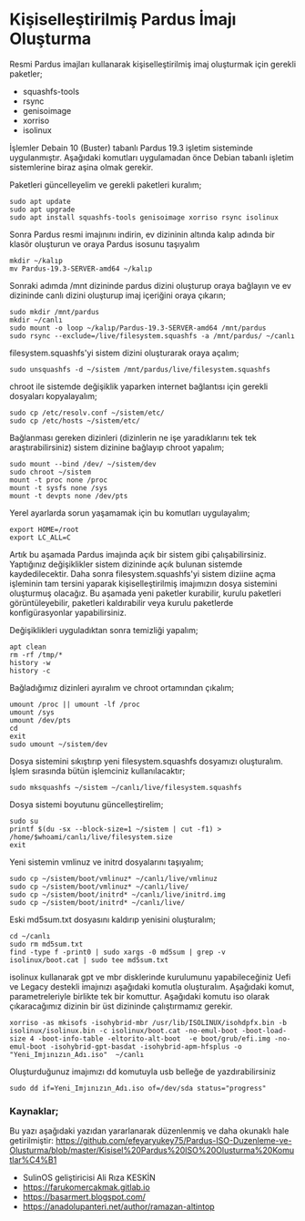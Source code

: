 # Kişiselleştirilmiş Pardus İmajı Oluşturma

Resmi Pardus imajları kullanarak kişiselleştirilmiş imaj oluşturmak için gerekli paketler; 
* squashfs-tools 
* rsync 
* genisoimage 
* xorriso 
* isolinux

İşlemler Debain 10 (Buster) tabanlı Pardus 19.3 işletim sisteminde uygulanmıştır. Aşağıdaki komutları uygulamadan önce Debian tabanlı işletim sistemlerine biraz aşina olmak gerekir.


Paketleri güncelleyelim ve gerekli paketleri kuralım;
```
sudo apt update
sudo apt upgrade
sudo apt install squashfs-tools genisoimage xorriso rsync isolinux
```
Sonra Pardus resmi imajınını indirin, ev dizininin altında kalıp adında bir klasör oluşturun ve oraya Pardus isosunu taşıyalım
```
mkdir ~/kalıp
mv Pardus-19.3-SERVER-amd64 ~/kalıp
```
Sonraki adımda /mnt dizininde pardus dizini oluşturup oraya bağlayın ve ev dizininde canlı dizini oluşturup imaj içeriğini oraya çıkarın;
```
sudo mkdir /mnt/pardus
mkdir ~/canlı
sudo mount -o loop ~/kalıp/Pardus-19.3-SERVER-amd64 /mnt/pardus
sudo rsync --exclude=/live/filesystem.squashfs -a /mnt/pardus/ ~/canlı
```

filesystem.squashfs'yi sistem dizini oluşturarak oraya açalım;
```
sudo unsquashfs -d ~/sistem /mnt/pardus/live/filesystem.squashfs
```
chroot ile sistemde değişiklik yaparken internet bağlantısı için gerekli dosyaları kopyalayalım;
```
sudo cp /etc/resolv.conf ~/sistem/etc/
sudo cp /etc/hosts ~/sistem/etc/
```
Bağlanması gereken dizinleri (dizinlerin ne işe yaradıklarını tek tek araştırabilirsiniz) sistem dizinine bağlayıp chroot yapalım;
```
sudo mount --bind /dev/ ~/sistem/dev
sudo chroot ~/sistem
mount -t proc none /proc
mount -t sysfs none /sys
mount -t devpts none /dev/pts
```
Yerel ayarlarda sorun yaşamamak için bu komutları uygulayalım;
```
export HOME=/root
export LC_ALL=C
```
Artık bu aşamada Pardus imajında açık bir sistem gibi çalışabilirsiniz. Yaptığınız değişiklikler sistem dizininde açık bulunan sistemde kaydedilecektir. Daha sonra filesystem.squashfs'yi sistem diziine açma işleminin tam tersini yaparak kişiselleştirilmiş imajımızın dosya sistemini oluşturmuş olacağız. Bu aşamada yeni paketler kurabilir, kurulu paketleri görüntüleyebilir, paketleri kaldırabilir veya kurulu paketlerde konfigürasyonlar yapabilirsiniz.

Değişiklikleri uyguladıktan sonra temizliği yapalım;
```
apt clean
rm -rf /tmp/*
history -w
history -c
```
Bağladığımız dizinleri ayıralım ve chroot ortamından çıkalım;
```
umount /proc || umount -lf /proc
umount /sys
umount /dev/pts
cd
exit
sudo umount ~/sistem/dev
```
Dosya sistemini sıkıştırıp yeni filesystem.squashfs dosyamızı oluşturalım. İşlem sırasında bütün işlemciniz kullanılacaktır;
```
sudo mksquashfs ~/sistem ~/canlı/live/filesystem.squashfs
```
Dosya sistemi boyutunu güncelleştirelim;
```
sudo su
printf $(du -sx --block-size=1 ~/sistem | cut -f1) > /home/$whoami/canlı/live/filesystem.size
exit
```
Yeni sistemin vmlinuz ve initrd dosyalarını taşıyalım;
```
sudo cp ~/sistem/boot/vmlinuz* ~/canlı/live/vmlinuz
sudo cp ~/sistem/boot/vmlinuz* ~/canlı/live/
sudo cp ~/sistem/boot/initrd* ~/canlı/live/initrd.img
sudo cp ~/sistem/boot/initrd* ~/canlı/live/
```
Eski md5sum.txt dosyasını kaldırıp yenisini oluşturalım;
```
cd ~/canlı
sudo rm md5sum.txt
find -type f -print0 | sudo xargs -0 md5sum | grep -v isolinux/boot.cat | sudo tee md5sum.txt
```

isolinux kullanarak gpt ve mbr disklerinde kurulumunu yapabileceğiniz Uefi ve Legacy destekli imajınızı aşağıdaki komutla oluşturalım. Aşağıdaki komut, parametreleriyle birlikte tek bir komuttur. Aşağıdaki komutu iso olarak çıkaracağımız dizinin bir üst dizininde çalıştırmamız gerekir.
```
xorriso -as mkisofs -isohybrid-mbr /usr/lib/ISOLINUX/isohdpfx.bin -b isolinux/isolinux.bin -c isolinux/boot.cat -no-emul-boot -boot-load-size 4 -boot-info-table -eltorito-alt-boot  -e boot/grub/efi.img -no-emul-boot -isohybrid-gpt-basdat -isohybrid-apm-hfsplus -o "Yeni_Imjınızın_Adı.iso"  ~/canlı
```

Oluşturduğunuz imajımızı dd komutuyla usb belleğe de yazdırabilirsiniz
```
sudo dd if=Yeni_Imjınızın_Adı.iso of=/dev/sda status="progress"
```
### Kaynaklar;
Bu yazı aşağıdaki yazıdan yararlanarak düzenlenmiş ve daha okunaklı hale getirilmiştir:
https://github.com/efeyaryukey75/Pardus-ISO-Duzenleme-ve-Olusturma/blob/master/Kisisel%20Pardus%20ISO%20Olusturma%20Komutlar%C4%B1

* SulinOS geliştiricisi Ali Rıza KESKİN
* https://farukomercakmak.gitlab.io
* https://basarmert.blogspot.com/
* https://anadolupanteri.net/author/ramazan-altintop
